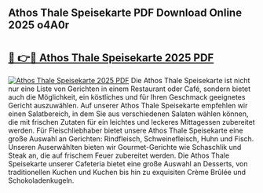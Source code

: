 ## Athos Thale Speisekarte PDF Download Online 2025 o4A0r

# <h2><a href="http://gcbji8.nevu.top/?p=Athos+Thale+Speisekarte">🔗 👉🔴 Athos Thale Speisekarte 2025 PDF</a></h2>

[![Athos Thale Speisekarte 2025 PDF](https://i.imgur.com/dBaPXMq.png)](http://gcbji8.nevu.top/?p=Athos+Thale+Speisekarte)
Die Athos Thale Speisekarte ist nicht nur eine Liste von Gerichten in einem Restaurant oder Café, sondern bietet auch die Möglichkeit, ein köstliches und für Ihren Geschmack geeignetes Gericht auszuwählen. Auf unserer Athos Thale Speisekarte empfehlen wir einen Salatbereich, in dem Sie aus verschiedenen Salaten wählen können, die mit frischen Zutaten für ein leichtes und leckeres Mittagessen zubereitet werden. Für Fleischliebhaber bietet unsere Athos Thale Speisekarte eine große Auswahl an Gerichten: Rindfleisch, Schweinefleisch, Huhn und Fisch. Unseren Auserwählten bieten wir Gourmet-Gerichte wie Schaschlik und Steak an, die auf frischem Feuer zubereitet werden. Die Athos Thale Speisekarte unserer Cafeteria bietet eine große Auswahl an Desserts, von traditionellen Kuchen und Kuchen bis hin zu exquisiten Crème Brûlée und Schokoladenkugeln.

